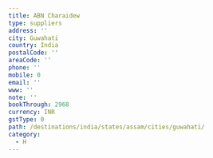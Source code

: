 ```yaml
---
title: ABN Charaidew
type: suppliers
address: ''
city: Guwahati
country: India
postalCode: ''
areaCode: ''
phone: ''
mobile: 0
email: ''
www: ''
note: ''
bookThrough: 2968
currency: INR
gstType: 0
path: /destinations/india/states/assam/cities/guwahati/
category:
  - H
---
```


